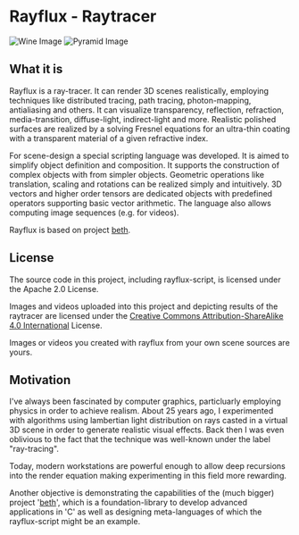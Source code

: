 # Rayflux - Raytracer

![Wine Image](https://raw.githubusercontent.com/johsteffens/rayflux/master/image/wine_glass.ray.png "Image created with Rayflux")
![Pyramid Image](https://raw.githubusercontent.com/johsteffens/rayflux/master/image/pyramid.ray.png "Image created with Rayflux")

## What it is
Rayflux is a ray-tracer. It can render 3D scenes realistically, employing techniques like distributed tracing, path tracing, photon-mapping, antialiasing and others. It can visualize transparency, reflection, refraction, media-transition, diffuse-light, indirect-light and more. Realistic polished surfaces are realized by a solving Fresnel equations for an ultra-thin coating with a transparent material of a given refractive index.

For scene-design a special scripting language was developed. It is aimed to simplify object definition and composition. It supports the construction of complex objects with from simpler objects. Geometric operations like translation, scaling and rotations can be realized simply and intuitively. 3D vectors and higher order tensors are dedicated objects with predefined operators supporting basic vector arithmetic. The language also allows computing image sequences (e.g. for videos).

Rayflux is based on project [beth](https://github.com/johsteffens/beth).

## License
The source code in this project, including rayflux-script, is licensed under the Apache 2.0 License. 

Images and videos uploaded into this project and depicting results of the raytracer are licensed under the [Creative Commons Attribution-ShareAlike 4.0 International](https://creativecommons.org/licenses/by-sa/4.0/) License.

Images or videos you created with rayflux from your own scene sources are yours.

## Motivation
I've always been fascinated by computer graphics, particluarly employing physics in order to achieve realism. About 25 years ago, I experimented with algorithms using lambertian light distribution on rays casted in a virtual 3D scene in order to generate realistic visual effects. Back then I was even oblivious to the fact that the technique was well-known under the label "ray-tracing".

Today, modern workstations are powerful enough to allow deep recursions into the render equation making experimenting in this field more rewarding.

Another objective is demonstrating the capabilities of the (much bigger) project '[beth](https://github.com/johsteffens/beth)', which is a foundation-library to develop advanced applications in 'C' as well as designing meta-languages of which the rayflux-script might be an example.
